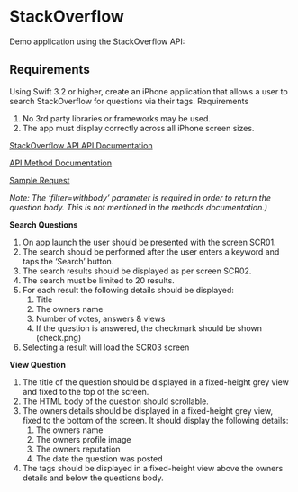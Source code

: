 # StackOverflow

Demo application using the StackOverflow API:

## Requirements

Using Swift 3.2 or higher, create an iPhone application that allows a user to search StackOverflow for questions via their tags.
Requirements

1. No 3rd party libraries or frameworks may be used.
2. The app must display correctly across all iPhone screen sizes.

[StackOverflow API API Documentation](https://api.stackexchange.com/docs/questions) 

[API Method Documentation](https://api.stackexchange.com/docs/questions)

[Sample Request](https://api.stackexchange.com/2.2/questions?pagesize=20&order=desc&sort=activity&tagged=swift%203&site=stackoverflow&filter=withbody)

_Note: The ‘filter=withbody’ parameter is required in order to return the question body. This is not mentioned in the methods documentation.)_


**Search Questions**

1. On app launch the user should be presented with the screen SCR01.
2. The search should be performed after the user enters a keyword and taps the ‘Search’ button.
3. The search results should be displayed as per screen SCR02.
4. The search must be limited to 20 results.
5. For each result the following details should be displayed:
    1. Title
    2. The owners name
    3. Number of votes, answers & views
    4. If the question is answered, the checkmark should be shown (check.png)
6. Selecting a result will load the SCR03 screen

**View Question**

1. The title of the question should be displayed in a fixed-height grey view and fixed to the top of the screen.
2. The HTML body of the question should scrollable.
3. The owners details should be displayed in a fixed-height grey view, fixed to the bottom of the screen. It should display the following details:
    1. The owners name
    2. The owners profile image
    3. The owners reputation
    4. The date the question was posted
4. The tags should be displayed in a fixed-height view above the owners details and below the questions body.


